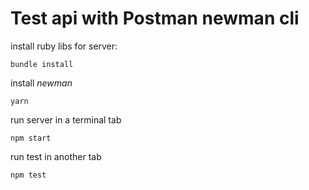 # Test api with Postman newman cli

install ruby libs for server:

`bundle install`

install *newman*

`yarn`

run server in a terminal tab

`npm start`

run test in another tab

`npm test`